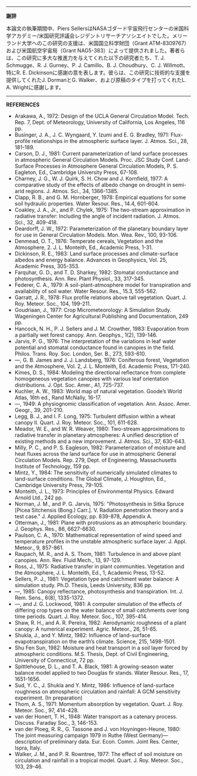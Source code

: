 
---
**謝辞**

本論文の執筆期間中、Piers SellersはNASAゴダード宇宙飛行センターの米国科学アカデミー/米国研究評議会レジデントリサーチアソシエイトでした。メリーランド大学へのこの研究の支援は、米国国立科学財団（Grant ATM-8309767）および米国航空宇宙局（Grant NAG5-383）によって提供されました。著者らは、この研究に多大な推進力を与えてくれた以下の研究者たち、T. J. Schmugge、R. J. Gurney、P. J. Camillo、B. J. Choudhury、C. J. Willmott、特にR. E. Dickinsonに感謝の意を表します。彼らは、この研究に技術的な支援を提供してくれたJ. DormanとG. Walker、および原稿のタイプを打ってくれたL. A. Wrightに感謝します。

---
**REFERENCES**

*   Arakawa, A., 1972: Design of the UCLA General Circulation Model. Tech. Rep. 7, Dept. of Meteorology, University of California, Los Angeles, 116 pp.
*   Businger, J. A., J. C. Wyngaard, Y. Izumi and E. G. Bradley, 1971: Flux-profile relationships in the atmospheric surface layer. J. Atmos. Sci., 28, 181-189.
*   Carson, D. J., 1981: Current parameterization of land surface processes in atmospheric General Circulation Models. Proc. JSC Study Conf. Land-Surface Processes in Atmosphere General Circulation Models, P. S. Eagleton, Ed., Cambridge University Press, 67-108.
*   Charney, J. G., W. J. Quirk, S. H. Chow and J. Kornfield, 1977: A comparative study of the effects of albedo change on drought in semi-arid regions. J. Atmos. Sci., 34, 1366-1385.
*   Clapp, R. B., and G. M. Hornberger, 1978: Empirical equations for some soil hydraulic properties. Water Resour. Res., 14.4, 601-604.
*   Coakley, J. A., Jr., and P. Chylek, 1975: The two-stream approximation in radiative transfer: Including the angle of incident radiation. J. Atmos. Sci., 32, 409-418.
*   Deardorff, J. W., 1972: Parameterization of the planetary boundary layer for use in General Circulation Models. Mon. Wea. Rev., 100, 93-106.
*   Denmead, O. T., 1976: Temperate cereals, Vegetation and the Atmosphere, 2. J. L. Monteith, Ed., Academic Press, 1-31.
*   Dickinson, R. E., 1983: Land surface processes and climate-surface albedos and energy balance. Advances in Geophysics, Vol. 25, Academic Press, 305-353.
*   Farquhar, G. D., and T. D. Sharkey, 1982: Stomatal conductance and photosynthesis. Ann. Rev. Plant Physiol., 33, 317-345.
*   Federer, C. A., 1979: A soil-plant-atmosphere model for transpiration and availability of soil water. Water Resour. Res., 15.3, 555-562.
*   Garratt, J. R., 1978: Flux profile relations above tall vegetation. Quart. J. Roy. Meteor. Soc., 104, 199-211.
*   Goudriaan, J., 1977: Crop Micrometeorology: A Simulation Study. Wageningen Center for Agricultural Publishing and Documentation, 249 pp.
*   Hancock, N. H., P. J. Sellers and J. M. Crowther, 1983: Evaporation from a partially wet forest canopy. Ann. Geophys., 1(2), 139-146.
*   Jarvis, P. G., 1976: The interpretation of the variations in leaf water potential and stomatal conductance found in canopies in the field. Philos. Trans. Roy. Soc. London, Ser. B., 273, 593-610.
*   —, G. B. James and J. J. Landsberg, 1976: Coniferous forest, Vegetation and the Atmosphere, Vol. 2, J. L. Monteith, Ed. Academic Press, 171-240.
*   Kimes, D. S., 1984: Modeling the directional reflectance from complete homogeneous vegetation canopies with various leaf orientation distributions. J. Opt. Soc. Amer., A1, 725-737.
*   Kuchler, A. W., 1983: World map of natural vegetation. Goode’s World Atlas, 16th ed., Rand McNally, 16-17.
*   —, 1949: A physiognomic classification of vegetation. Ann. Assoc. Amer. Geogr., 39, 201-210.
*   Legg, B. J., and I. F. Long, 1975: Turbulent diffusion within a wheat canopy II. Quart. J. Roy. Meteor. Soc., 101, 611-628.
*   Meador, W. E., and W. R. Weaver, 1980: Two-stream approximations to radiative transfer in planetary atmospheres: A unified description of existing methods and a new improvement. J. Atmos. Sci., 37, 630-643.
*   Milly, P. C., and P. S. Eagleson, 1982: Parameterization of moisture and heat fluxes across the land surface for use in atmospheric General Circulation Models. Rep. 279, Dept. of Engineering, Massachusetts Institute of Technology, 159 pp.
*   Mintz, Y., 1984: The sensitivity of numerically simulated climates to land-surface conditions. The Global Climate, J. Houghton, Ed., Cambridge University Press, 79-105.
*   Monteith, J. L., 1973: Principles of Environmental Physics. Edward Arnold Ltd., 242 pp.
*   Norman, J. M., and P. G. Jarvis, 1975: "Photosynthesis in Sitka Spruce [Picea Sitchensis (Bong.) Carr.]. V. Radiation penetration theory and a test case." J. Applied Ecology, pp. 839-878, Appendix A.
*   Otterman, J., 1981: Plane with protrusions as an atmospheric boundary. J. Geophys. Res., 86, 6627-6630.
*   Paulson, C. A., 1970: Mathematical representation of wind speed and temperature profiles in the unstable atmospheric surface layer. J. Appl. Meteor., 9, 857-861.
*   Raupach, M. R., and A. S. Thom, 1981: Turbulence in and above plant canopies. Ann. Rev. Fluid Mech., 13, 97-129.
*   Ross, J., 1975: Radiative transfer in plant communities. Vegetation and the Atmosphere, J. L. Monteith, Ed., 1, Academic Press, 13-52.
*   Sellers, P. J., 1981: Vegetation type and catchment water balance: A simulation study. Ph.D. Thesis, Leeds University, 836 pp.
*   —, 1985: Canopy reflectance, photosynthesis and transpiration. Int. J. Rem. Sens., 6(8), 1335-1372.
*   —, and J. G. Lockwood, 1981: A computer simulation of the effects of differing crop types on the water balance of small catchments over long time periods. Quart. J. Roy. Meteor. Soc., 107, 395-414.
*   Shaw, R. H., and A. R. Pereira, 1982: Aerodynamic roughness of a plant canopy: A numerical experiment. Agric. Meteor., 26, 51-65.
*   Shukla, J., and Y. Mintz, 1982: Influence of land-surface evapotranspiration on the earth’s climate. Science, 215, 1498-1501.
*   Shu Fen Sun, 1982: Moisture and heat transport in a soil layer forced by atmospheric conditions. M.S. Thesis, Dept. of Civil Engineering, University of Connecticut, 72 pp.
*   Spittlehouse, D. L., and T. A. Black, 1981: A growing-season water balance model applied to two Douglas fir stands. Water Resour. Res., 17, 1651-1656.
*   Sud, Y. C., J. Shukla and Y. Mintz, 1986: Influence of land-surface roughness on atmospheric circulation and rainfall: A GCM sensitivity experiment. (In preparation)
*   Thom, A. S., 1971: Momentum absorption by vegetation. Quart. J. Roy. Meteor. Soc., 97, 414-428.
*   van der Honert, T. H., 1948: Water transport as a catenary process. Discuss. Faraday Soc., 3, 146-153.
*   van der Ploeg, R. R., G. Tassone and J. von Hoyningen-Heune, 1980: The joint measuring campaign 1979 in Ruthe (West Germany)—description of preliminary data. Eur. Econ. Comm. Joint Res. Center, Ispra, Italy.
*   Walker, J. M., and P. R. Rowntree, 1977: The effect of soil moisture on circulation and rainfall in a tropical model. Quart. J. Roy. Meteor. Soc., 103, 29-46.
